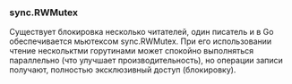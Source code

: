 ### sync.RWMutex

Существует блокировка несколько читателей, один писатель и в Go обеспечивается мьютексом sync.RWMutex. При его использовании чтение нескольктми горутинами может спокойно выполняться параллельно (что улучшает производительность), но операции записи получают, полностью эксклюзивный доступ (блокировку).
